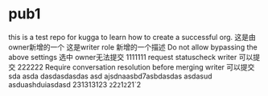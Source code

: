 # pub1
this is a test repo for kugga to learn how to create a successful org.
这是由owner新增的一个
这是writer role 新增的一个描述
Do not allow bypassing the above settings   选中  owner无法提交
1111111  request statuscheck   writer   可以提交
222222   Require conversation resolution before merging   writer  可以提交
sda asda dasdasdasdas 
asd ajsdnaasbd7asbdasdas
asdasud asduashduiasdasd 
231313123
`2`2`2`1`2`21`2
